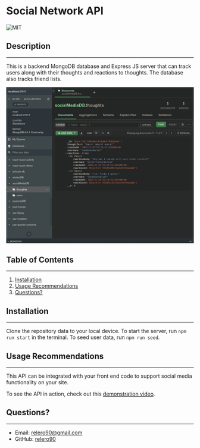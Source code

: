 # Social Network API

![MIT](https://img.shields.io/badge/license-MIT-yellow)

## Description

---

This is a backend MongoDB database and Express JS server that can track users along with their thoughts and reactions to thoughts. The database also tracks friend lists.

![A screenshot of the database in Mongo Compass showing a thought, it's associated user data, and user reactions.](./compass-screenshot.png)

## Table of Contents

---

1. [Installation](#installation)
1. [Usage Recommendations](#usage)
1. [Questions?](#questions)

## Installation

---

Clone the repository data to your local device. To start the server, run `npm run start` in the terminal. To seed user data, run `npm run seed`.

## Usage Recommendations

---

This API can be integrated with your front end code to support social media functionality on your site.

To see the API in action, check out this [demonstration video](https://watch.screencastify.com/v/QbaorDThnNm9PePTZ6AJ).

## Questions?

---

- Email: [relero90@gmail.com](relero90@gmail.com)
- GitHub: [relero90](https://github.com/relero90)
